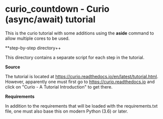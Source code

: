 # curio_countdown - Curio (async/await) tutorial

This is the curio tutorial with some additions using the **aside** command to
allow multiple cores to be used.

**step-by-step directory++

This directory contains a separate script for each step in the tutorial.

**Source**

The tutorial is located at
https://curio.readthedocs.io/en/latest/tutorial.html.  However, apparently one
must first go to https://curio.readthedocs.io and click on "Curio - A Tutorial
Introduction" to get there.

**Requirements**

In addition to the requirements that will be loaded with the requirements.txt
file, one must also base this on modern Python (3.6) or later.
